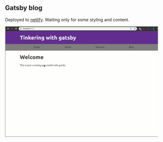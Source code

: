 ## Gatsby blog 
Deployed to [netlify](https://determined-goodall-008bfe.netlify.com).
Waiting only for some styling and content.

![gatsbyBlog.gif](gatsbyBlog.gif)
